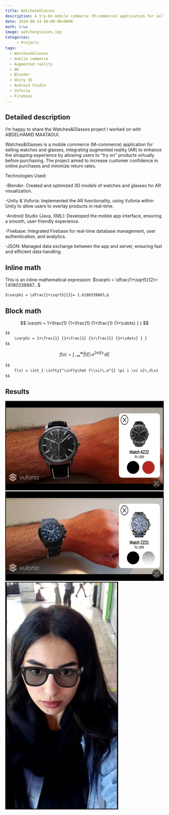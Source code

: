 ```yaml
---
title: Watches&Glasses
description: A try-On mobile commerce (M-commerce) application for selling watches and glasses
date: 2024-08-24 00:00:00+0000
math: true
image: watchesglasses.jpg
Categories: 
     - Projects
tags: 
  - Watches&Glasses
  - mobile commerce
  - Augmented reality
  - AR
  - Blender
  - Unity 3D
  - Android Studio
  - Vuforia
  - Firebase
---
```

## Detailed description

I’m happy to share the Watches&Glasses project I worked on with ABDELHAMID MAATAOUI.

Watches&Glasses is a mobile commerce (M-commerce) application for selling watches and glasses, integrating augmented reality (AR) to enhance the shopping experience by allowing users to "try on" products virtually before purchasing. The project aimed to increase customer confidence in online purchases and minimize return rates.

Technologies Used:

-Blender: Created and optimized 3D models of watches and glasses for AR visualization.

-Unity & Vuforia: Implemented the AR functionality, using Vuforia within Unity to allow users to overlay products in real-time.

-Android Studio (Java, XML): Developed the mobile app interface, ensuring a smooth, user-friendly experience.

-Firebase: Integrated Firebase for real-time database management, user authentication, and analytics.

-JSON: Managed data exchange between the app and server, ensuring fast and efficient data handling.

## Inline math

This is an inline mathematical expression: $\varphi = \dfrac{1+\sqrt5}{2}= 1.6180339887…$

```markdown
$\varphi = \dfrac{1+\sqrt5}{2}= 1.6180339887…$
```

## Block math

$$
    \varphi = 1+\frac{1} {1+\frac{1} {1+\frac{1} {1+\cdots} } } 
$$

```markdown
$$
    \varphi = 1+\frac{1} {1+\frac{1} {1+\frac{1} {1+\cdots} } } 
$$
```

$$
    f(x) = \int_{-\infty}^\infty\hat f(\xi)\,e^{2 \pi i \xi x}\,d\xi
$$

```markdown
$$
    f(x) = \int_{-\infty}^\infty\hat f(\xi)\,e^{2 \pi i \xi x}\,d\xi
$$
```
## Results

![Image 1](wg2.jpg) ![Image 2](wg3.jpg) ![Image 3](wg1.jpg)
